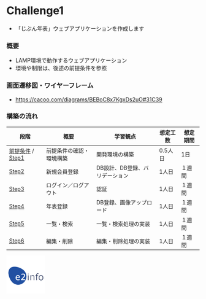 # Challenge1

* 「じぶん年表」ウェブアプリケーションを作成します

### 概要

* LAMP環境で動作するウェブアプリケーション
* 環境や制限は、後述の前提条件を参照

### 画面遷移図・ワイヤーフレーム

* https://cacoo.com/diagrams/BEBoC8x7KgxDs2uO#31C39

### 構築の流れ

|  段階 | 概要 | 学習観点 | 想定工数 | 想定期間 |
|  ------ | ------ | ------  | ------ | ------ |
| [前提条件](Step0.md) / [Step1](Step1.md) | 前提条件の確認・環境構築 | 開発環境の構築 | 0.5人日 | 1日 |
| [Step2](Step2.md) | 新規会員登録 | DB設計、DB登録、バリデーション | 1人日 | １週間 |
| [Step3](Step3.md) | ログイン／ログアウト | 認証 | 1人日 | １週間 |
| [Step4](Step4.md) | 年表登録 | DB登録、画像アップロード | 1人日 | １週間 |
| [Step5](Step5.md) | 一覧・検索 | 一覧・検索処理の実装 | 1人日 | １週間 |
| [Step6](Step6.md) | 編集・削除 | 編集・削除処理の実装 | 1人日 | １週間 |

![イーツー・インフォロゴ](https://github.com/e2info/e2info-warehouse/blob/master/images/logo/logo100x100_transparent.png)
